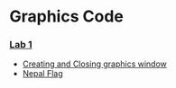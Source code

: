 # Graphics Code 

### [Lab 1](https://github.com/RashikaKarki/Graphics/tree/master/Lab1)
- [Creating and Closing graphics window](https://github.com/RashikaKarki/Graphics/blob/master/Lab1/getting_to_know.py)
- [Nepal Flag](https://github.com/RashikaKarki/Graphics/blob/master/Lab1/NepalFlag.py)

